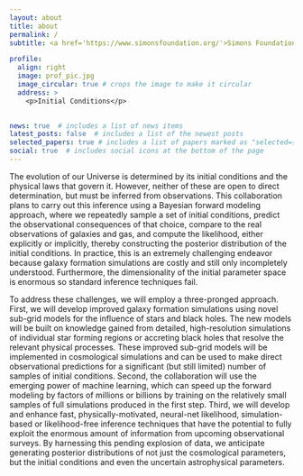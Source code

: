 ```yaml
---
layout: about
title: about
permalink: /
subtitle: <a href='https://www.simonsfoundation.org/'>Simons Foundation</a>. 

profile:
  align: right
  image: prof_pic.jpg
  image_circular: true # crops the image to make it circular
  address: >
    <p>Initial Conditions</p>
   

news: true  # includes a list of news items
latest_posts: false  # includes a list of the newest posts
selected_papers: true # includes a list of papers marked as "selected={true}"
social: true  # includes social icons at the bottom of the page
---
```


The evolution of our Universe is determined by its initial conditions and the physical laws that govern it. However, neither of these are open to direct determination, but must be inferred from observations. This collaboration plans to carry out this inference using a Bayesian forward modeling approach, where we repeatedly sample a set of initial conditions, predict the observational consequences of that choice, compare to the real observations of galaxies and gas, and compute the likelihood, either explicitly or implicitly, thereby constructing the posterior distribution of the initial conditions. In practice, this is an extremely challenging endeavor because galaxy formation simulations are costly and still only incompletely understood. Furthermore, the dimensionality of the initial parameter space is enormous so standard inference techniques fail.

To address these challenges, we will employ a three-pronged approach. First, we will develop improved galaxy formation simulations using novel sub-grid models for the influence of stars and black holes. The new models will be built on knowledge gained from detailed, high-resolution simulations of individual star forming regions or accreting black holes that resolve the relevant physical processes. These improved sub-grid models will be implemented in cosmological simulations and can be used to make direct observational predictions for a significant (but still limited) number of samples of initial conditions. Second, the collaboration will use the emerging power of machine learning, which can speed up the forward modeling by factors of millions or billions by training on the relatively small samples of full simulations produced in the first step. Third, we will develop and enhance fast, physically-motivated, neural-net likelihood, simulation-based or likelihood-free inference techniques that have the potential to fully exploit the enormous amount of information from upcoming observational surveys. By harnessing this pending explosion of data, we anticipate generating posterior distributions of not just the cosmological parameters, but the initial conditions and even the uncertain astrophysical parameters.

